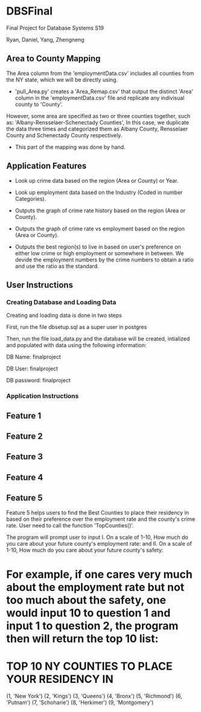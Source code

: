 # DBSFinal
Final Project for Database Systems S19

Ryan, Daniel, Yang, Zhengneng

## Area to County Mapping
The Area column from the 'employmentData.csv' includes all counties from the NY state, which we will be directly using. 

- 'pull_Area.py' creates a 'Area_Remap.csv' that output the distinct 'Area' column in the 'employmentData.csv' file and replicate any indivisual county to 'County'.

However, some area are specified as two or three counties together, such as: 'Albany-Rensselaer-Schenectady Counties', 
In this case, we duplicate the data three times and categorized them as Albany County, Rensselaer County and Schenectady County respectively. 

- This part of the mapping was done by hand.

## Application Features

- Look up crime data based on the region (Area or County) or Year.

- Look up employment data based on the Industry (Coded in number Categories).

- Outputs the graph of crime rate history based on the region (Area or County).

- Outputs the graph of crime rate vs employment based on the region (Area or County).

- Outputs the best region(s) to live in based on user's preference on either low crime or high employment or somewhere in between. We devide the employment numbers by the crime numbers to obtain a ratio and use the ratio as the standard.

## User Instructions

### Creating Database and Loading Data

Creating and loading data is done in two steps

First, run the file dbsetup.sql as a super user in postgres

Then, run the file load_data.py and the database will be created, intialized and populated with data using the following information:

DB Name: 	finalproject

DB User: 	finalproject

DB password:	finalproject

### Application Instructions

## Feature 1
## Feature 2
## Feature 3
## Feature 4
## Feature 5
Feature 5 helps users to find the Best Counties to place their residency in based on their preference over the employment rate and the county's crime rate. User need to call the function 'TopCounties()'.

The program will prompt user to input 
I. On a scale of 1-10, How much do you care about your future county's employment rate: 
and
II. On a scale of 1-10, How much do you care about your future county's safety: 

For example, if one cares very much about the employment rate but not too much about the safety, one would input 10 to question 1 and input 1 to question 2, the program then will return the top 10 list:
=============================================
TOP 10 NY COUNTIES TO PLACE YOUR RESIDENCY IN
=============================================
(1, 'New York')
(2, 'Kings')
(3, 'Queens')
(4, 'Bronx')
(5, 'Richmond')
(6, 'Putnam')
(7, 'Schoharie')
(8, 'Herkimer')
(9, 'Montgomery')

 


